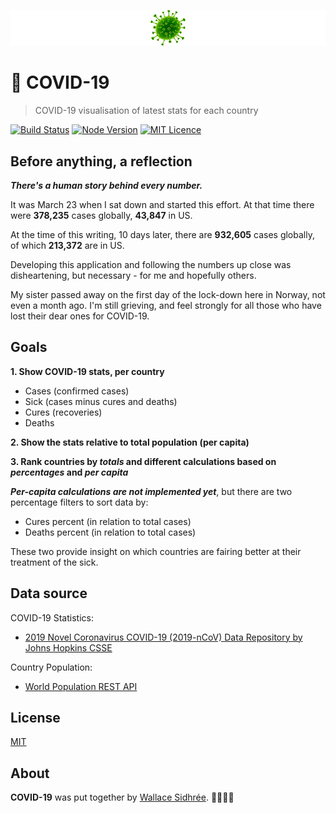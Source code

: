 ![COVID-19](https://raw.githubusercontent.com/dreamyguy/covid-19/master/docs/covid-19-logo-github-full-width.png "COVID-19 visualisation of latest stats for each country")

# 🦠 COVID-19

> COVID-19 visualisation of latest stats for each country

[![Build Status](https://travis-ci.com/dreamyguy/covid-19.svg?branch=master)](https://travis-ci.com/dreamyguy/covid-19) [![Node Version](https://img.shields.io/badge/node-v12.14.0-brightgreen.svg)](https://github.com/nodejs/node/releases/tag/v12.14.0) [![MIT Licence](https://img.shields.io/badge/license-MIT-blue.svg)](https://github.com/dreamyguy/covid-19/blob/master/LICENSE)

## Before anything, a reflection

**_There's a human story behind every number._**

It was March 23 when I sat down and started this effort. At that time there were **378,235** cases globally, **43,847** in US.

At the time of this writing, 10 days later, there are **932,605** cases globally, of which **213,372** are in US.

Developing this application and following the numbers up close was disheartening, but necessary - for me and hopefully others.

My sister passed away on the first day of the lock-down here in Norway, not even a month ago. I'm still grieving, and feel strongly for all those who have lost their dear ones for COVID-19.

## Goals

**1. Show COVID-19 stats, per country**

  - Cases (confirmed cases)
  - Sick (cases minus cures and deaths)
  - Cures (recoveries)
  - Deaths

**2. Show the stats relative to total population (per capita)**

**3. Rank countries by _totals_ and different calculations based on _percentages_ and _per capita_**

**_Per-capita calculations are not implemented yet_**, but there are two percentage filters to sort data by:

- Cures percent (in relation to total cases)
- Deaths percent (in relation to total cases)

These two provide insight on which countries are fairing better at their treatment of the sick.

## Data source

COVID-19 Statistics:
- [2019 Novel Coronavirus COVID-19 (2019-nCoV) Data Repository by Johns Hopkins CSSE][2]

Country Population:
- [World Population REST API][3]

## License

[MIT](LICENSE)

## About

**COVID-19** was put together by [Wallace Sidhrée][1]. 👨‍💻🇳🇴

  [1]: https://github.com/dreamyguy/
  [2]: https://github.com/CSSEGISandData/COVID-19
  [3]: https://www.programmableweb.com/api/world-population-rest-api
